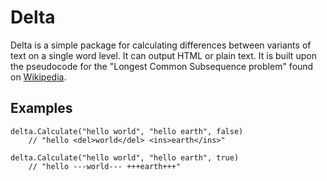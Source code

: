 Delta
=====

Delta is a simple package for calculating differences between variants of text on a single word level. It can output HTML or plain text. It is built upon the pseudocode for the "Longest Common Subsequence problem" found on [Wikipedia](http://en.wikipedia.org/wiki/Longest_common_subsequence_problem).

Examples
--------

    delta.Calculate("hello world", "hello earth", false)
        // "hello <del>world</del> <ins>earth</ins>"

    delta.Calculate("hello world", "hello earth", true)
        // "hello ---world--- +++earth+++"
